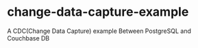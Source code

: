 # change-data-capture-example
A CDC(Change Data Capture) example Between PostgreSQL and Couchbase DB
